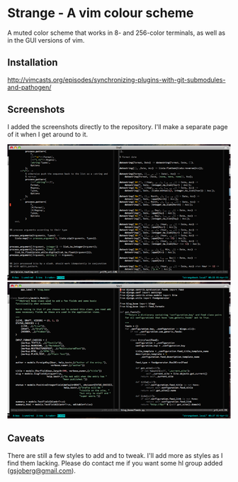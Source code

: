 # Strange - A vim colour scheme

A muted color scheme that works in 8- and 256-color terminals, as well as in
the GUI versions of vim.

## Installation

http://vimcasts.org/episodes/synchronizing-plugins-with-git-submodules-and-pathogen/

## Screenshots

I added the screenshots directly to the repository. I'll make a separate page
of it when I get around to it.

![editing an erlang file in vim](./images/erlang.png)
![editing a python file in vim](./images/python.png)

## Caveats

There are still a few styles to add and to tweak. I'll add more as styles
as I find them lacking. Please do contact me if you want some hl group
added (gsjoberg@gmail.com).
